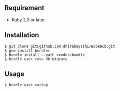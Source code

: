 ## Requirement
- Ruby 2.3 or later

## Installation

```console
$ git clone git@github.com:dhirabayashi/BookHub.git
$ gem install bundler
$ bundle install --path vendor/bundle
$ bundle exec rake db:migrate
```

## Usage

```console
$ bundle exec rackup
```

